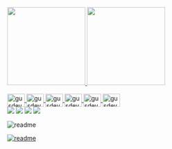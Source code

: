 <div>
  <a href="https://github.com/gusdev-r">
  <img height="180em" src="https://github-readme-stats.vercel.app/api?username=gusdev-r&show_icons-true&theme=dark&include_all_commits-true&count_private=true"/>
  <img height="180em" src="https://github-readme-stats.vercel.app/api/top-langs/?username=gusdev-r&layout=compact&langs_count-16&theme=dark"/>
</div>
    
<div style-"display: inline_block"><br>
  <img align="center" alt="gusdev-Java" height="30" width="40" src="https://cdn.jsdelivr.net/gh/devicons/devicon@latest/icons/java/java-original.svg" />
  <img align="center" alt="gusdev-Phyton" height="30" width="40" src="https://cdn.jsdelivr.net/gh/devicons/devicon@latest/icons/python/python-original.svg"/>
  <img align="center" alt="gusdev-Git" height="30" width="40" src="https://cdn.jsdelivr.net/gh/devicons/devicon@latest/icons/git/git-original.svg"/>
  <img align="center" alt="gusdev-PostgreSQL" height="30" width="40" src="https://cdn.jsdelivr.net/gh/devicons/devicon@latest/icons/postgresql/postgresql-original.svg"/>          
  <img align="center" alt="gusdev-SQL" height="30" width="40" src="https://cdn.jsdelivr.net/gh/devicons/devicon@latest/icons/mysql/mysql-original-wordmark.svg"/>
  <img align="center" alt="gusdev-Docker" height="30" width="40" src="https://cdn.jsdelivr.net/gh/devicons/devicon@latest/icons/docker/docker-original.svg"/>          
</div>

<div>
  <a href="https://www.instagram.com/gusdev_r?igsh=MWltaGVpNjhoNWRidA==" target="_blank"><img src="https://img.shields.io/badge/Instagram-E4405F?style=for-the-badge&logo=instagram&logoColor=white" target="_blank"></a>
  <a href="https://www.linkedin.com/in/0812-gus-dev-java/" target="_blank"><img src="https://img.shields.io/badge/LinkedIn-0077B5?style=for-the-badge&logo=linkedin&logoColor=white" target="_blank"></a>
  <a href="https://www.tiktok.com/@gusdev_r" target="_blank"><img src="https://img.shields.io/badge/TikTok-000000?style=for-the-badge&logo=tiktok&logoColor=white" target="_blank"></a>
  <a href="https://discord.gg/5JCRr5NFMF" target="_blank"><img src="https://img.shields.io/badge/Discord-7289DA?style=for-the-badge&logo=discord&logoColor=white" target="_blank"></a>
</div>

![readme](https://github-readme-stats.vercel.app/api/pin/gusdev-r/gusdev-r/blob/output/github-contribution-grid-snake.cvg)

[![readme](https://github-readme-stats.vercel.app/api/pin/?username=gusdev-r&repo=gusdev-r&theme=react)](https://github.com/gusdev-r/gusdev-r)

